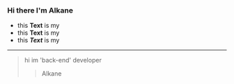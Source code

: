 ### Hi there I'm Alkane

- this **Text** is my
- this __Text__ is my
 - this ***Text*** is my


--------

> hi im 'back-end' developer
>> Alkane
